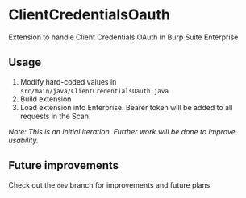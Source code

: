 # ClientCredentialsOauth
Extension to handle Client Credentials OAuth in Burp Suite Enterprise

## Usage
1. Modify hard-coded values in `src/main/java/ClientCredentialsOauth.java`
2. Build extension
3. Load extension into Enterprise. Bearer token will be added to all requests in the Scan.

*Note: This is an initial iteration. Further work will be done to improve usability.*

## Future improvements
Check out the `dev` branch for improvements and future plans
